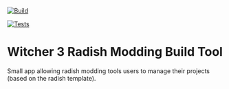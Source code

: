 [![Build](https://github.com/gregorhcs/radish.buildtool/actions/workflows/build.yml/badge.svg)](https://github.com/gregorhcs/radish.buildtool/actions/workflows/build.yml)

[![Tests](https://github.com/gregorhcs/radish.buildtool/actions/workflows/tests.yml/badge.svg)](https://github.com/gregorhcs/radish.buildtool/actions/workflows/tests.yml)

# Witcher 3 Radish Modding Build Tool

Small app allowing radish modding tools users to manage their projects (based on the radish template).